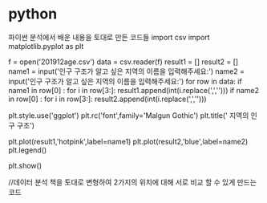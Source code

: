 # python
파이썬 분석에서 배운 내용을 토대로 만든 코드들 
import csv
import matplotlib.pyplot as plt

f = open('201912age.csv')
data = csv.reader(f)
result1 = []
result2 = []
name1 = input('인구 구조가 알고 싶은 지역의 이름을 입력해주세요:')
name2 = input('인구 구조가 알고 싶은 지역의 이름을 입력해주세요:')
for row in data:
    if name1 in row[0] : 
        for i in row[3:]:
            result1.append(int(i.replace(',','')))
    if name2 in row[0] : 
        for i in row[3:]:
            result2.append(int(i.replace(',','')))        

plt.style.use('ggplot')
plt.rc('font',family='Malgun Gothic')
plt.title(' 지역의 인구 구조')

plt.plot(result1,'hotpink',label=name1)
plt.plot(result2,'blue',label=name2)
plt.legend()

plt.show()

//데이터 분석 책을 토대로 변형하여 2가지의 위치에 대해 서로 비교 할 수 있게 만드는 코드
